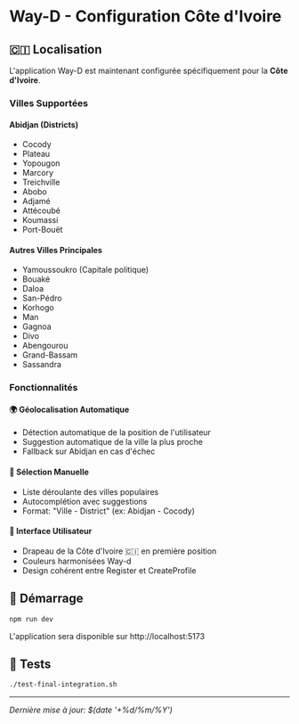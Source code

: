 # Way-D - Configuration Côte d'Ivoire

## 🇨🇮 Localisation

L'application Way-D est maintenant configurée spécifiquement pour la **Côte d'Ivoire**.

### Villes Supportées

#### Abidjan (Districts)
- Cocody
- Plateau  
- Yopougon
- Marcory
- Treichville
- Abobo
- Adjamé
- Attécoubé
- Koumassi
- Port-Bouët

#### Autres Villes Principales
- Yamoussoukro (Capitale politique)
- Bouaké
- Daloa
- San-Pédro
- Korhogo
- Man
- Gagnoa
- Divo
- Abengourou
- Grand-Bassam
- Sassandra

### Fonctionnalités

#### 🌍 Géolocalisation Automatique
- Détection automatique de la position de l'utilisateur
- Suggestion automatique de la ville la plus proche
- Fallback sur Abidjan en cas d'échec

#### 📍 Sélection Manuelle
- Liste déroulante des villes populaires
- Autocomplétion avec suggestions
- Format: "Ville - District" (ex: Abidjan - Cocody)

#### 🎨 Interface Utilisateur
- Drapeau de la Côte d'Ivoire 🇨🇮 en première position
- Couleurs harmonisées Way-d
- Design cohérent entre Register et CreateProfile

## 🚀 Démarrage

```bash
npm run dev
```

L'application sera disponible sur http://localhost:5173

## 🧪 Tests

```bash
./test-final-integration.sh
```

---
*Dernière mise à jour: $(date '+%d/%m/%Y')*
